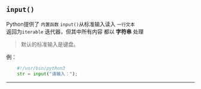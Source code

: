 ## `input()`
Python提供了  `内置函数` `input()`从标准输入读入 `一行文本` <br/>
返回为`iterable` 迭代器，但其中所有内容 都以 **字符串** 处理
>默认的标准输入是键盘。

例：

```python
    #!/usr/bin/python3
    str = input("请输入：");
```

---

